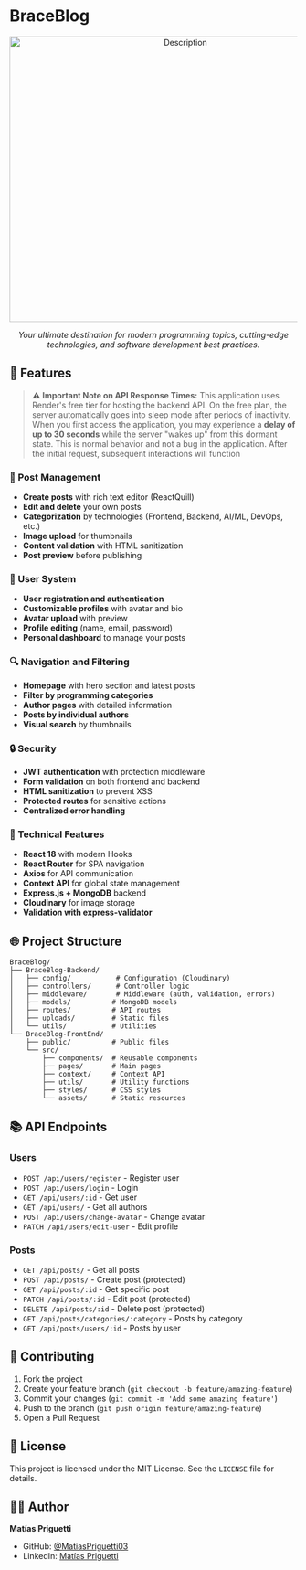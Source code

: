 # BraceBlog

<div align="center">
  <img src="https://github.com/user-attachments/assets/e418763c-f028-42bb-84ac-8577cd86632e" alt="Description" width="600" height="500">
  <p><em>Your ultimate destination for modern programming topics, cutting-edge technologies, and software development best practices.</em></p>
</div>

## 🚀 Features
> **⚠️ Important Note on API Response Times:** This application uses Render's free tier for hosting the backend API. On the free plan, the server automatically goes into sleep mode after periods of inactivity. When you first access the application, you may experience a **delay of up to 30 seconds** while the server "wakes up" from this dormant state. This is normal behavior and not a bug in the application. After the initial request, subsequent interactions will function
### 📝 Post Management
- **Create posts** with rich text editor (ReactQuill)
- **Edit and delete** your own posts
- **Categorization** by technologies (Frontend, Backend, AI/ML, DevOps, etc.)
- **Image upload** for thumbnails
- **Content validation** with HTML sanitization
- **Post preview** before publishing

### 👤 User System
- **User registration and authentication**
- **Customizable profiles** with avatar and bio
- **Avatar upload** with preview
- **Profile editing** (name, email, password)
- **Personal dashboard** to manage your posts

### 🔍 Navigation and Filtering
- **Homepage** with hero section and latest posts
- **Filter by programming categories**
- **Author pages** with detailed information
- **Posts by individual authors**
- **Visual search** by thumbnails

### 🔒 Security
- **JWT authentication** with protection middleware
- **Form validation** on both frontend and backend
- **HTML sanitization** to prevent XSS
- **Protected routes** for sensitive actions
- **Centralized error handling**

### 📱 Technical Features
- **React 18** with modern Hooks
- **React Router** for SPA navigation
- **Axios** for API communication
- **Context API** for global state management
- **Express.js + MongoDB** backend
- **Cloudinary** for image storage
- **Validation with express-validator**

## 🌐 Project Structure

```
BraceBlog/
├── BraceBlog-Backend/
│   ├── config/           # Configuration (Cloudinary)
│   ├── controllers/      # Controller logic
│   ├── middleware/       # Middleware (auth, validation, errors)
│   ├── models/          # MongoDB models
│   ├── routes/          # API routes
│   ├── uploads/         # Static files
│   └── utils/           # Utilities
└── BraceBlog-FrontEnd/
    ├── public/          # Public files
    └── src/
        ├── components/  # Reusable components
        ├── pages/       # Main pages
        ├── context/     # Context API
        ├── utils/       # Utility functions
        ├── styles/      # CSS styles
        └── assets/      # Static resources
```

## 📚 API Endpoints

### Users
- `POST /api/users/register` - Register user
- `POST /api/users/login` - Login
- `GET /api/users/:id` - Get user
- `GET /api/users/` - Get all authors
- `POST /api/users/change-avatar` - Change avatar
- `PATCH /api/users/edit-user` - Edit profile

### Posts
- `GET /api/posts/` - Get all posts
- `POST /api/posts/` - Create post (protected)
- `GET /api/posts/:id` - Get specific post
- `PATCH /api/posts/:id` - Edit post (protected)
- `DELETE /api/posts/:id` - Delete post (protected)
- `GET /api/posts/categories/:category` - Posts by category
- `GET /api/posts/users/:id` - Posts by user

## 🤝 Contributing

1. Fork the project
2. Create your feature branch (`git checkout -b feature/amazing-feature`)
3. Commit your changes (`git commit -m 'Add some amazing feature'`)
4. Push to the branch (`git push origin feature/amazing-feature`)
5. Open a Pull Request

## 📄 License

This project is licensed under the MIT License. See the `LICENSE` file for details.

## 👨‍💻 Author

**Matías Priguetti**
- GitHub: [@MatiasPriguetti03](https://github.com/MatiasPriguetti03)
- LinkedIn: [Matías Priguetti](https://www.linkedin.com/in/mat%C3%ADas-priguetti/)
